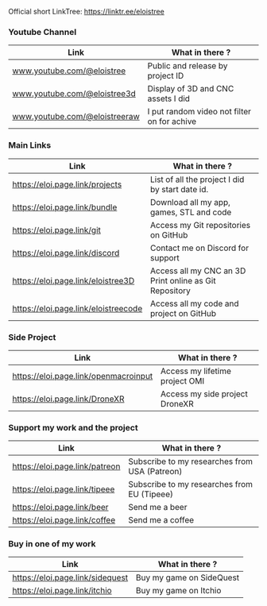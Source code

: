 Official short LinkTree: 
https://linktr.ee/eloistree


### Youtube Channel

Link | What in there ?
--- | ---
www.youtube.com/@eloistree | Public and release by project ID
www.youtube.com/@eloistree3d | Display of 3D and CNC assets I did
www.youtube.com/@eloistreeraw | I put random video not filter on for achive


### Main Links

Link | What in there ?
--- | ---
https://eloi.page.link/projects | List of all the project I did by start date id.
https://eloi.page.link/bundle | Download all my app, games, STL and code
https://eloi.page.link/git | Access my Git repositories on GitHub
https://eloi.page.link/discord | Contact me on Discord for support
https://eloi.page.link/eloistree3D | Access all my CNC an 3D Print online as Git Repository
https://eloi.page.link/eloistreecode | Access all my code and project on GitHub


### Side Project

Link | What in there ?
--- | ---
https://eloi.page.link/openmacroinput | Access my lifetime project OMI
https://eloi.page.link/DroneXR | Access my side project DroneXR


### Support my work and the project

Link | What in there ?
--- | ---
https://eloi.page.link/patreon | Subscribe to my researches from USA (Patreon)
https://eloi.page.link/tipeee | Subscribe to my researches from EU (Tipeee)
https://eloi.page.link/beer | Send me a beer
https://eloi.page.link/coffee | Send me a coffee


### Buy in one of my work

Link | What in there ?
--- | ---
https://eloi.page.link/sidequest | Buy my game on SideQuest
https://eloi.page.link/itchio | Buy my game on Itchio
